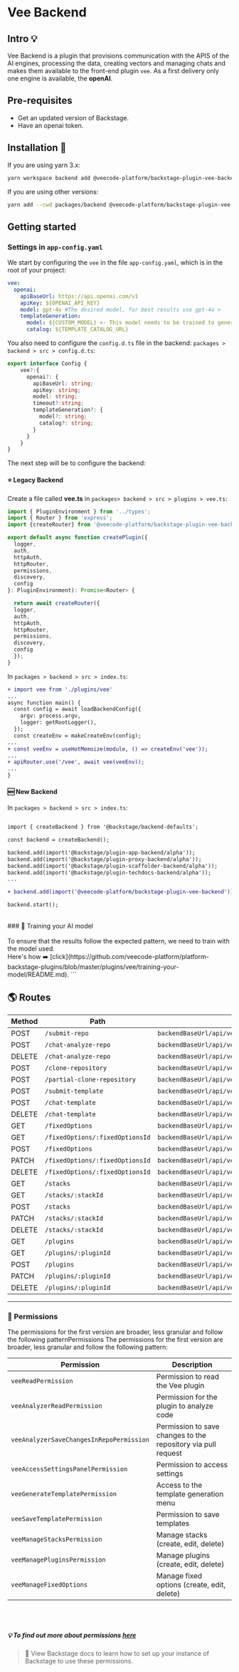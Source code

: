 # Vee Backend

## Intro 💡

Vee Backend is a plugin that provisions communication with the APIS of the AI engines, processing the data, creating vectors and managing chats and makes them available to the front-end plugin `vee`.
As a first delivery only one engine is available, the **openAI**.

## Pre-requisites

- Get an updated version of Backstage.
- Have an openai token.
  

## Installation 🔧


If you are using yarn 3.x:

```bash
yarn workspace backend add @veecode-platform/backstage-plugin-vee-backend
```

If you are using other versions:

```bash
yarn add --cwd packages/backend @veecode-platform/backstage-plugin-vee-backend
```


## Getting started

### Settings in `app-config.yaml`

We start by configuring the `vee` in the file `app-config.yaml`, which is in the root of your project:

```yaml
vee:
  openai:
    apiBaseUrl: https://api.openai.com/v1
    apiKey: ${OPENAI_API_KEY}
    model: gpt-4o #The desired model, for best results use gpt-4o >
    templateGeneration:
      model: ${CUSTOM_MODEL} <- This model needs to be trained to generate qualified templates.
      catalog: ${TEMPLATE_CATALOG_URL}
   ```

You also need to configure the `config.d.ts` file in the backend:
`packages > backend > src > config.d.ts`:

```ts
export interface Config {
    vee?:{
      openai?: {
        apiBaseUrl: string;
        apiKey: string;
        model: string;
        timeout?:string;
        templateGeneration?: {
          model?: string;
          catalog?: string;
        }
      }
    }
}
```


The next step will be to configure the backend:

#### ⭐ Legacy Backend

Create a file called **vee.ts** in `packages> backend > src > plugins > vee.ts`:

```ts
import { PluginEnvironment } from '../types';
import { Router } from 'express';
import {createRouter} from '@veecode-platform/backstage-plugin-vee-backend';

export default async function createPlugin({
  logger,
  auth,
  httpAuth,
  httpRouter,
  permissions,
  discovery,
  config
}: PluginEnvironment): Promise<Router> {

  return await createRouter({
  logger,
  auth,
  httpAuth,
  httpRouter,
  permissions,
  discovery,
  config
  });
}
```
In `packages > backend > src > index.ts`:

```diff
+ import vee from './plugins/vee'
...
async function main() {
  const config = await loadBackendConfig({
    argv: process.argv,
    logger: getRootLogger(),
  });
  const createEnv = makeCreateEnv(config);
...
+ const veeEnv = useHotMemoize(module, () => createEnv('vee'));
...
+ apiRouter.use('/vee', await vee(veeEnv));
...
}
```

#### 🆕 New Backend

In `packages > backend > src > index.ts`:

```diff

import { createBackend } from '@backstage/backend-defaults';

const backend = createBackend();

backend.add(import('@backstage/plugin-app-backend/alpha'));
backend.add(import('@backstage/plugin-proxy-backend/alpha'));
backend.add(import('@backstage/plugin-scaffolder-backend/alpha'));
backend.add(import('@backstage/plugin-techdocs-backend/alpha'));
...

+ backend.add(import('@veecode-platform/backstage-plugin-vee-backend'));

backend.start();
```

<br>
### 🤖 Training your AI model<br><br>
To ensure that the results follow the expected pattern, we need to train with the model used.<br>
Here's how ➡️ [click](https://github.com/veecode-platform/platform-backstage-plugins/blob/master/plugins/vee/training-your-model/README.md).
   ```


## 🌎 Routes

| Method | Path                              | Endpoint                                      |
|--------|-----------------------------------|-----------------------------------------------|
| POST   | `/submit-repo`                    | `backendBaseUrl/api/vee/submit-repo`          |
| POST   | `/chat-analyze-repo`              | `backendBaseUrl/api/vee/chat-analyze-repo`    |
| DELETE | `/chat-analyze-repo`              | `backendBaseUrl/api/vee/chat-analyze-repo`    |
| POST   | `/clone-repository`               | `backendBaseUrl/api/vee/clone-repository`     |
| POST   | `/partial-clone-repository`       | `backendBaseUrl/api/vee/partial-clone-repository`|
| POST   | `/submit-template`                | `backendBaseUrl/api/vee/submit-template`      |
| POST   | `/chat-template`                  | `backendBaseUrl/api/vee/chat-template`        |
| DELETE | `/chat-template`                  | `backendBaseUrl/api/vee/chat-template`        |
| GET    | `/fixedOptions`                   | `backendBaseUrl/api/vee/fixedOptions`         |
| GET    | `/fixedOptions/:fixedOptionsId`   | `backendBaseUrl/api/vee/fixedOptions/:fixedOptionsId`|
| POST   | `/fixedOptions`                   | `backendBaseUrl/api/vee/fixedOptions`         |
| PATCH  | `/fixedOptions/:fixedOptionsId`   | `backendBaseUrl/api/vee/fixedOptions/:fixedOptionsId`|
| DELETE | `/fixedOptions/:fixedOptionsId`   | `backendBaseUrl/api/vee/fixedOptions/:fixedOptionsId`|
| GET    | `/stacks`                         | `backendBaseUrl/api/vee/stacks`               |
| GET    | `/stacks/:stackId`                | `backendBaseUrl/api/vee/stacks/:stackId`      |
| POST   | `/stacks`                         | `backendBaseUrl/api/vee/stacks`               |
| PATCH  | `/stacks/:stackId`                | `backendBaseUrl/api/vee/stacks/:stackId`      |
| DELETE | `/stacks/:stackId`                | `backendBaseUrl/api/vee/stacks/:stackId`      |
| GET    | `/plugins`                        | `backendBaseUrl/api/vee/plugins`              |
| GET    | `/plugins/:pluginId`              | `backendBaseUrl/api/vee/plugins/:pluginId`    |
| POST   | `/plugins`                        | `backendBaseUrl/api/vee/plugins`              |
| PATCH  | `/plugins/:pluginId`              | `backendBaseUrl/api/vee/plugins/:pluginId`    |
| DELETE | `/plugins/:pluginId`              | `backendBaseUrl/api/vee/plugins/:pluginId`    |

---


### 🔐 Permissions
The permissions for the first version are broader, less granular and follow the following patternPermissions
The permissions for the first version are broader, less granular and follow the following pattern:

| Permission                               | Description                                              |
|------------------------------------------|----------------------------------------------------------|
| `veeReadPermission`                      | Permission to read the Vee plugin                        |
| `veeAnalyzerReadPermission`              | Permission for the plugin to analyze code                |
| `veeAnalyzerSaveChangesInRepoPermission` | Permission to save changes to the repository via pull request |
| `veeAccessSettingsPanelPermission`       | Permission to access settings                            |
| `veeGenerateTemplatePermission`          | Access to the template generation menu                   |
| `veeSaveTemplatePermission`              | Permission to save templates                             |
| `veeManageStacksPermission`              | Manage stacks (create, edit, delete)                     |
| `veeManagePluginsPermission`             | Manage plugins (create, edit, delete)                    |
| `veeManageFixedOptions`                  | Manage fixed options (create, edit, delete)              |

<br><br>

##### 💡 To find out more about permissions [here](https://github.com/veecode-platform/platform-backstage-plugins/blob/master/plugins/vee-common/README.md)


> 🚨 View Backstage docs to learn how to set up your instance of Backstage to use these permissions.
